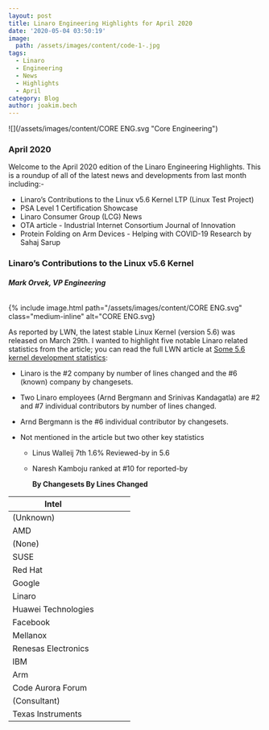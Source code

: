 ```yaml
---
layout: post
title: Linaro Engineering Highlights for April 2020
date: '2020-05-04 03:50:19'
image:
  path: /assets/images/content/code-1-.jpg
tags:
  - Linaro
  - Engineering
  - News
  - Highlights
  - April
category: Blog
author: joakim.bech
---
```

![](/assets/images/content/CORE ENG.svg "Core Engineering")

### **April 2020**

Welcome to the April 2020 edition of the Linaro Engineering Highlights. This is a roundup of all of the latest news and developments from last month including:- 

* Linaro’s Contributions to the Linux v5.6 Kernel LTP (Linux Test Project) 
* PSA Level 1 Certification Showcase
* Linaro Consumer Group (LCG) News
* OTA article - Industrial Internet Consortium Journal of Innovation
* Protein Folding on Arm Devices - Helping with COVID-19 Research by Sahaj Sarup

### Linaro’s Contributions to the Linux v5.6 Kernel

###### **Mark Orvek, VP Engineering**

{% include image.html path="/assets/images/content/CORE ENG.svg" class="medium-inline" alt="CORE ENG.svg}

As reported by LWN, the latest stable Linux Kernel (version 5.6) was released on March 29th. I wanted to highlight five notable Linaro related statistics from the article; you can read the full LWN article at [Some 5.6 kernel development statistics](https://www.google.com/url?q=https://lwn.net/Articles/816162/&sa=D&ust=1588606655099000):

* Linaro is the #2 company by number of lines changed and the #6 (known) company by changesets. 
* Two Linaro employees (Arnd Bergmann and Srinivas Kandagatla) are #2 and #7 individual contributors by number of lines changed.
* Arnd Bergmann is the #6 individual contributor by changesets.
* Not mentioned in the article but two other key statistics  

  * Linus Walleij 7th 1.6% Reviewed-by in 5.6 
  * Naresh Kamboju ranked at #10 for reported-by

     **By Changesets By         Lines Changed**

| Intel               |     |     |     |     |
| ------------------- | --- | --- | --- | --- |
| (Unknown)           |     |     |     |     |
| AMD                 |     |     |     |     |
| (None)              |     |     |     |     |
| SUSE                |     |     |     |     |
| Red Hat             |     |     |     |     |
| Google              |     |     |     |     |
| Linaro              |     |     |     |     |
| Huawei Technologies |     |     |     |     |
| Facebook            |     |     |     |     |
| Mellanox            |     |     |     |     |
| Renesas Electronics |     |     |     |     |
| IBM                 |     |     |     |     |
| Arm                 |     |     |     |     |
| Code Aurora Forum   |     |     |     |     |
| (Consultant)        |     |     |     |     |
| Texas Instruments   |     |     |     |     |